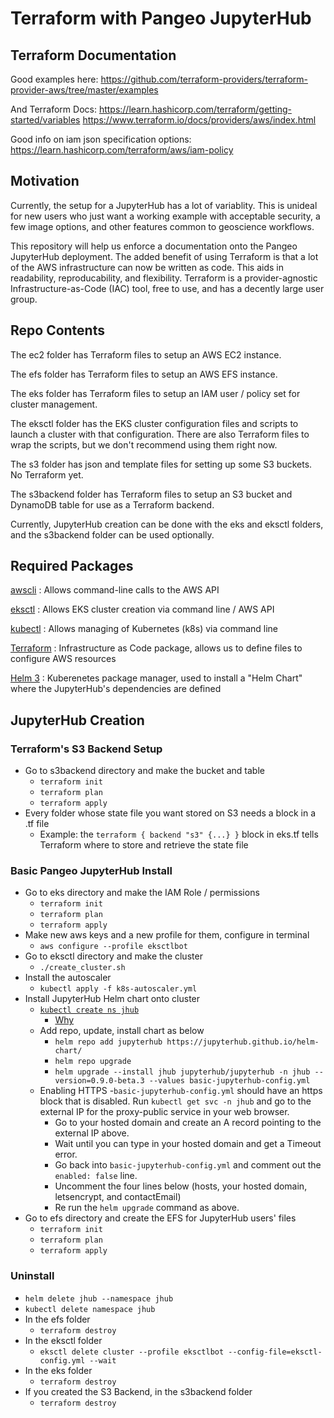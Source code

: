 # Terraform with Pangeo JupyterHub

## Terraform Documentation

Good examples here:
https://github.com/terraform-providers/terraform-provider-aws/tree/master/examples 

And Terraform Docs:
https://learn.hashicorp.com/terraform/getting-started/variables
https://www.terraform.io/docs/providers/aws/index.html

Good info on iam json specification options:
https://learn.hashicorp.com/terraform/aws/iam-policy

## Motivation

Currently, the setup for a JupyterHub has a lot of variablity. This is unideal for new users who just want a working example with acceptable security, a few image options, and other features common to geoscience workflows.

This repository will help us enforce a documentation onto the Pangeo JupyterHub deployment. The added benefit of using Terraform is that a lot of the AWS infrastructure can now be written as code. This aids in readability, reproducability, and flexibility. Terraform is a provider-agnostic Infrastructure-as-Code (IAC) tool, free to use, and has a decently large user group.

## Repo Contents

The ec2 folder has Terraform files to setup an AWS EC2 instance.

The efs folder has Terraform files to setup an AWS EFS instance.

The eks folder has Terraform files to setup an IAM user / policy set for cluster management.

The eksctl folder has the EKS cluster configuration files and scripts to launch a cluster with that configuration. There are also Terraform files to wrap the scripts, but we don't recommend using them right now.

The s3 folder has json and template files for setting up some S3 buckets. No Terraform yet.

The s3backend folder has Terraform files to setup an S3 bucket and DynamoDB table for use as a Terraform backend.

Currently, JupyterHub creation can be done with the eks and eksctl folders, and the s3backend folder can be used optionally.

## Required Packages


[awscli](https://docs.aws.amazon.com/cli/latest/userguide/install-cliv1.html)
: Allows command-line calls to the AWS API

[eksctl](https://eksctl.io/introduction/installation/)
: Allows EKS cluster creation via command line / AWS API

[kubectl](https://kubernetes.io/docs/tasks/tools/install-kubectl/)
: Allows managing of Kubernetes (k8s) via command line

[Terraform](https://learn.hashicorp.com/terraform/getting-started/install)
: Infrastructure as Code package, allows us to define files to configure AWS resources

[Helm 3](https://github.com/helm/helm#install)
: Kuberenetes package manager, used to install a "Helm Chart" where the JupyterHub's dependencies are defined

## JupyterHub Creation

### Terraform's S3 Backend Setup

- Go to s3backend directory and make the bucket and table
  - `terraform init`
  - `terraform plan`
  - `terraform apply`
- Every folder whose state file you want stored on S3 needs a block in a .tf file
  - Example: the `terraform { backend "s3" {...} }` block in eks.tf tells Terraform where to store and retrieve the state file

### Basic Pangeo JupyterHub Install

- Go to eks directory and make the IAM Role / permissions
  - `terraform init`
  - `terraform plan`
  - `terraform apply`
- Make new aws keys and a new profile for them, configure in terminal
  - `aws configure --profile eksctlbot`
- Go to eksctl directory and make the cluster
  - `./create_cluster.sh`
- Install the autoscaler
  - `kubectl apply -f k8s-autoscaler.yml`
- Install JupyterHub Helm chart onto cluster
  - [`kubectl create ns jhub`](https://github.com/helm/helm/issues/5753#issue-445472415)
    - [Why](https://github.com/helm/helm/issues/5753#issuecomment-502163585)
  - Add repo, update, install chart as below
    - `helm repo add jupyterhub https://jupyterhub.github.io/helm-chart/`
    - `helm repo upgrade`
    - `helm upgrade --install jhub jupyterhub/jupyterhub -n jhub --version=0.9.0-beta.3 --values basic-jupyterhub-config.yml`
  - Enabling HTTPS
    -`basic-jupyterhub-config.yml` should have an https block that is disabled. Run `kubectl get svc -n jhub` and go to the external IP for the proxy-public service in your web browser.
    - Go to your hosted domain and create an A record pointing to the external IP above.
    - Wait until you can type in your hosted domain and get a Timeout error.
    - Go back into `basic-jupyterhub-config.yml` and comment out the `enabled: false` line.
    - Uncomment the four lines below (hosts, your hosted domain, letsencrypt, and contactEmail)
    - Re run the `helm upgrade` command as above.
- Go to efs directory and create the EFS for JupyterHub users' files
  - `terraform init`
  - `terraform plan`
  - `terraform apply`

### Uninstall

- `helm delete jhub --namespace jhub`
- `kubectl delete namespace jhub`
- In the efs folder
  - `terraform destroy`
- In the eksctl folder
  - `eksctl delete cluster --profile eksctlbot --config-file=eksctl-config.yml --wait`
- In the eks folder
  - `terraform destroy`
- If you created the S3 Backend, in the s3backend folder
  - `terraform destroy`
